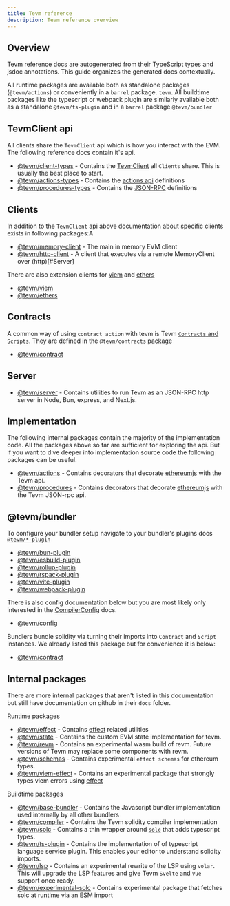```yaml
---
title: Tevm reference
description: Tevm reference overview
---
```


## Overview

Tevm reference docs are autogenerated from their TypeScript types and jsdoc annotations. This guide organizes the generated docs contextually.

All runtime packages are available both as standalone packages (`@tevm/actions`) or conveniently in a `barrel` package. `tevm`.
All buildtime packages like the typescript or webpack plugin are similarly available both as a standalone `@tevm/ts-plugin` and in a `barrel` package `@tevm/bundler`

## TevmClient api

All clients share the `TevmClient` api which is how you interact with the EVM. The following reference docs contain it's api.

- [@tevm/client-types](/reference/tevm/client-types/api/) - Contains the [TevmClient](../../reference/@tevm/client-types/type-aliases/tevmclient) all `Clients` share. This is usually the best place to start.
- [@tevm/actions-types](/reference/tevm/actions-types/api/) - Contains the [actions api](../actions) definitions
- [@tevm/procedures-types](/reference/tevm/procedures-types/api/) - Contains the [JSON-RPC](../json-rpc/) definitions

## Clients

In addition to the `TevmClient` api above documentation about specific clients exists in following packages:A

- [@tevm/memory-client](/reference/tevm/memory-client/api/) - The main in memory EVM client
- [@tevm/http-client](/reference/tevm/http-client/api/) - A client that executes via a remote MemoryClient over (http)[#Server]

There are also extension clients for [viem](https://viem.sh) and [ethers](https://docs.ethers.org/v5/)

- [@tevm/viem](/reference/tevm/viem/api/)
- [@tevm/ethers](/reference/tevm/ethers/api/)

## Contracts

A common way of using `contract action` with tevm is Tevm [`Contracts` and `Scripts`](../contracts/). They are defined in the `@tevm/contracts` package

- [@tevm/contract](/reference/tevm/contract/api/)

## Server

- [@tevm/server](/reference/tevm/server/api/) - Contains utilities to run Tevm as an JSON-RPC http server in Node, Bun, express, and Next.js.

## Implementation

The following internal packages contain the majority of the implementation code. All the packages above so far are sufficient for exploring the api. But if you want to dive deeper into implementation source code the following packages can be useful.

- [@tevm/actions](/reference/tevm/actions/api/) - Contains decorators that decorate [ethereumjs](https://github.com/ethereumjs/ethereumjs-monorepo) with the Tevm api.
- [@tevm/procedures](/reference/tevm/procedures/api/) - Contains decorators that decorate [ethereumjs](https://github.com/ethereumjs/ethereumjs-monorepo) with the Tevm JSON-rpc api.

## @tevm/bundler

To configure your bundler setup navigate to your bundler's plugins docs [`@tevm/*-plugin`](../../reference/@tevm/vite-plugin/api)

- [@tevm/bun-plugin](/reference/tevm/bun-plugin/api/)
- [@tevm/esbuild-plugin](/reference/tevm/esbuild-plugin/api/)
- [@tevm/rollup-plugin](/reference/tevm/rollup-plugin/api/)
- [@tevm/rspack-plugin](/reference/tevm/rspack-plugin/api/)
- [@tevm/vite-plugin](/reference/tevm/vite-plugin/api/)
- [@tevm/webpack-plugin](/reference/tevm/webpack-plugin/api/)

There is also config documentation below but you are most likely only interested in the [CompilerConfig](../../reference/@tevm/config/types/type-aliases/CompilerConfig.md) docs.

- [@tevm/config](/reference/tevm/config/api/)

Bundlers bundle solidity via turning their imports into `Contract` and `Script` instances. We already listed this package but for convenience it is below:

- [@tevm/contract](/reference/tevm/contract/api/)

## Internal packages

There are more internal packages that aren't listed in this documentation but still have documentation on github in their `docs` folder.

Runtime packages

- [@tevm/effect](https://github.com/evmts/tevm-monorepo/tree/main/packages/effect) - Contains [effect](https://www.effect.website/) related utilities
- [@tevm/state](https://github.com/evmts/tevm-monorepo/tree/main/packages/state) - Contains the custom EVM state implementation for tevm. 
- [@tevm/revm](https://github.com/evmts/tevm-monorepo/tree/main/experimental/revm) - Contains an experimental wasm build of revm. Future versions of Tevm may replace some components with revm.
- [@tevm/schemas](https://github.com/evmts/tevm-monorepo/tree/main/experimental/schemas) - Contains experimental `effect schemas` for ethereum types.
- [@tevm/viem-effect](https://github.com/evmts/tevm-monorepo/tree/main/experimental/viem-effect) - Contains an experimental package that strongly types viem errors using [effect](https://www.effect.website/)

Buildtime packages

- [@tevm/base-bundler](https://github.com/evmts/tevm-monorepo/tree/main/bundler/base-bundler) - Contains the Javascript bundler implementation used internally by all other bundlers
- [@tevm/compiler](https://github.com/evmts/tevm-monorepo/tree/main/bundler/compiler) - Contains the Tevm solidity compiler implementation
- [@tevm/solc](https://github.com/evmts/tevm-monorepo/tree/main/bundler/solc) - Contains a thin wrapper around [`solc`](https://docs.soliditylang.org/en/latest/installing-solidity.html) that adds typescript types.
- [@tevm/ts-plugin](https://github.com/evmts/tevm-monorepo/tree/main/lsp/ts-plugin) - Contains the implementation of of typescript language service plugin. This enables your editor to understand solidity imports.
- [@tevm/lsp](https://github.com/evmts/tevm-monorepo/tree/main/lsp/lsp) - Contains an experimental rewrite of the LSP using `volar`. This will upgrade the LSP features and give Tevm `Svelte` and `Vue` support once ready.
- [@tevm/experimental-solc](https://github.com/evmts/tevm-monorepo/tree/main/experimental/solc) - Contains experimental package that fetches solc at runtime via an ESM import
